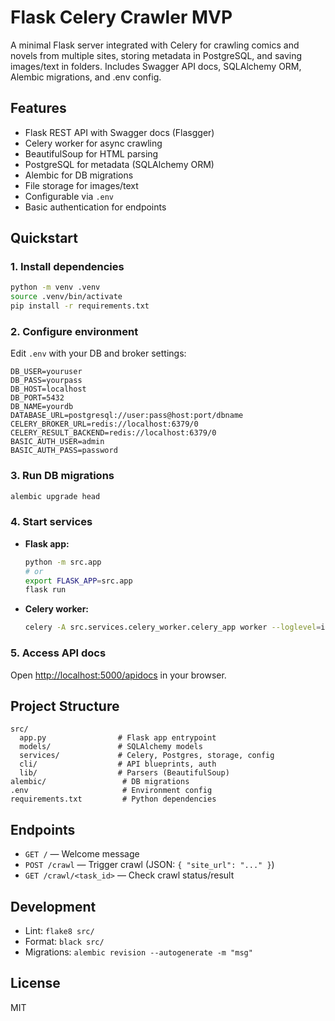 # Flask Celery Crawler MVP

A minimal Flask server integrated with Celery for crawling comics and novels from multiple sites, storing metadata in PostgreSQL, and saving images/text in folders. Includes Swagger API docs, SQLAlchemy ORM, Alembic migrations, and .env config.

## Features
- Flask REST API with Swagger docs (Flasgger)
- Celery worker for async crawling
- BeautifulSoup for HTML parsing
- PostgreSQL for metadata (SQLAlchemy ORM)
- Alembic for DB migrations
- File storage for images/text
- Configurable via `.env`
- Basic authentication for endpoints

## Quickstart

### 1. Install dependencies
```sh
python -m venv .venv
source .venv/bin/activate
pip install -r requirements.txt
```

### 2. Configure environment
Edit `.env` with your DB and broker settings:
```
DB_USER=youruser
DB_PASS=yourpass
DB_HOST=localhost
DB_PORT=5432
DB_NAME=yourdb
DATABASE_URL=postgresql://user:pass@host:port/dbname
CELERY_BROKER_URL=redis://localhost:6379/0
CELERY_RESULT_BACKEND=redis://localhost:6379/0
BASIC_AUTH_USER=admin
BASIC_AUTH_PASS=password
```

### 3. Run DB migrations
```sh
alembic upgrade head
```

### 4. Start services
- **Flask app:**
  ```sh
  python -m src.app
  # or
  export FLASK_APP=src.app
  flask run
  ```
- **Celery worker:**
  ```sh
  celery -A src.services.celery_worker.celery_app worker --loglevel=info
  ```

### 5. Access API docs
Open [http://localhost:5000/apidocs](http://localhost:5000/apidocs) in your browser.

## Project Structure
```
src/
  app.py                # Flask app entrypoint
  models/               # SQLAlchemy models
  services/             # Celery, Postgres, storage, config
  cli/                  # API blueprints, auth
  lib/                  # Parsers (BeautifulSoup)
alembic/                 # DB migrations
.env                     # Environment config
requirements.txt         # Python dependencies
```

## Endpoints
- `GET /` — Welcome message
- `POST /crawl` — Trigger crawl (JSON: `{ "site_url": "..." }`)
- `GET /crawl/<task_id>` — Check crawl status/result

## Development
- Lint: `flake8 src/`
- Format: `black src/`
- Migrations: `alembic revision --autogenerate -m "msg"`

## License
MIT

